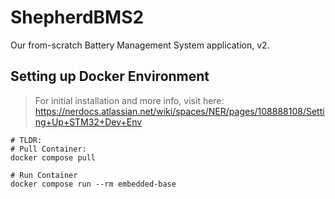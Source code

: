 # ShepherdBMS2
Our from-scratch Battery Management System application, v2.

## Setting up Docker Environment
> For initial installation and more info, visit here: https://nerdocs.atlassian.net/wiki/spaces/NER/pages/108888108/Setting+Up+STM32+Dev+Env

```
# TLDR:
# Pull Container:
docker compose pull

# Run Container
docker compose run --rm embedded-base
```
